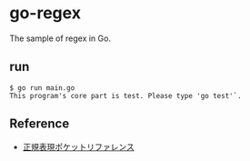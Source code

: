 # go-regex
The sample of regex in Go.

## run
```ShellSession
$ go run main.go
This program's core part is test. Please type 'go test'`.
```

## Reference
* [正規表現ポケットリファレンス](https://bookmeter.com/books/10140303)